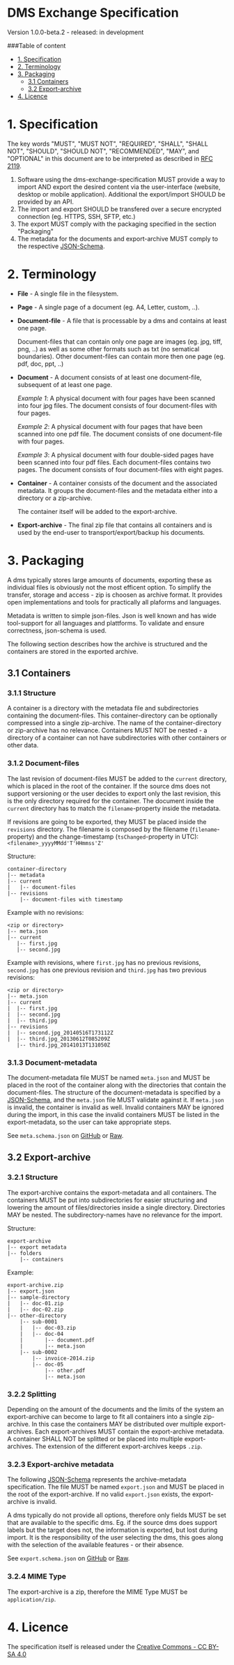 # DMS Exchange Specification
Version 1.0.0-beta.2 - released: in development

###Table of content
* [1. Specification](#1-specification)
* [2. Terminology](#2-terminology)
* [3. Packaging](#3-packaging)
  * [3.1 Containers](#31-containers)
  * [3.2 Export-archive](#32-export-archive)
* [4. Licence](#4-licence)



# 1. Specification

The key words "MUST", "MUST NOT", "REQUIRED", "SHALL", "SHALL NOT", "SHOULD", "SHOULD NOT", "RECOMMENDED", "MAY", and "OPTIONAL" in this document are to be interpreted as described in [RFC 2119](http://tools.ietf.org/html/rfc2119).

1. Software using the dms-exchange-specification MUST provide a way to import AND export the desired content via the user-interface (website, desktop or mobile application). Additional the export/import SHOULD be provided by an API.
2. The import and export SHOULD be transfered over a secure encrypted connection (eg. HTTPS, SSH, SFTP, etc.)
3. The export MUST comply with the packaging specified in the section "Packaging"
4. The metadata for the documents and export-archive MUST comply to the respective [JSON-Schema](http://json-schema.org/).



# 2. Terminology
* **File** - A single file in the filesystem.
* **Page** - A single page of a document (eg. A4, Letter, custom, ..).
* **Document-file** - A file that is processable by a dms and contains at least one page.

    Document-files that can contain only one page are images (eg. jpg, tiff, png, ..) as well as some other formats such as txt (no sematical boundaries). Other document-files can contain more then one page (eg. pdf, doc, ppt, ..)
* **Document** - A document consists of at least one document-file, subsequent of at least one page.

    *Example 1*: A physical document with four pages have been scanned into four jpg files. The document consists of four document-files with four pages.

    *Example 2*: A physical document with four pages that have been scanned into one pdf file. The document consists of one document-file with four pages.

    *Example 3*: A physical document with four double-sided pages have been scanned into four pdf files. Each document-files contains two pages. The document consists of four document-files with eight pages.
* **Container** - A container consists of the document and the associated metadata. It groups the document-files and the metadata either into a directory or a zip-archive.

    The container itself will be added to the export-archive.
* **Export-archive** - The final zip file that contains all containers and is used by the end-user to transport/export/backup his documents.



# 3. Packaging
A dms typically stores large amounts of documents, exporting these as individual files is obviously not the most efficent option. To simplify the transfer, storage and access - zip is choosen as archive format. It provides open implementations and tools for practically all plaforms and languages.

Metadata is written to simple json-files. Json is well known and has wide tool-support for all languages and plattforms. To validate and ensure correctness, json-schema is used.

The following section describes how the archive is structured and the containers are stored in the exported archive.

## 3.1 Containers

### 3.1.1 Structure
A container is a directory with the metadata file and subdirectories containing the document-files. This container-directory can be optionally compressed into a single zip-archive. The name of the container-directory or zip-archive has no relevance. Containers MUST NOT be nested - a directory of a container can not have subdirectories with other containers or other data.

### 3.1.2 Document-files
The last revision of document-files MUST be added to the `current` directory, which is placed in the root of the container. If the source dms does not support versioning or the user decides to export only the last revision, this is the only directory required for the container. The document inside the `current` directory has to match the `filename`-property inside the metadata.

If revisions are going to be exported, they MUST be placed inside the `revisions` directory. The filename is composed by the filename (`filename`-property) and the change-timestamp (`tsChanged`-property in UTC): `<filename>_yyyyMMdd'T'HHmmss'Z'`

Structure:
````
container-directory
|-- metadata
|-- current
|   |-- document-files
|-- revisions
    |-- document-files with timestamp
````

Example with no revisions:
````
<zip or directory>
|-- meta.json
|-- current
   |-- first.jpg
   |-- second.jpg
````

Example with revisions, where `first.jpg` has no previous revisions, `second.jpg` has one previous revision and `third.jpg` has two previous revisions:
````
<zip or directory>
|-- meta.json
|-- current
|  |-- first.jpg
|  |-- second.jpg
|  |-- third.jpg
|-- revisions
|  |-- second.jpg_20140516T173112Z
|  |-- third.jpg_20130612T085209Z
   |-- third.jpg_20141013T131050Z
````

### 3.1.3 Document-metadata
The document-metadata file MUST be named `meta.json` and MUST be placed in the root of the container along with the directories that contain the document-files. The structure of the document-metadata is specified by a [JSON-Schema](http://json-schema.org/), and the `meta.json` file MUST validate against it. If `meta.json` is invalid, the container is invalid as well. Invalid containers MAY be ignored during the import, in this case the invalid containers MUST be listed in the export-metadata, so the user can take appropriate steps.

See `meta.schema.json` on [GitHub](https://github.com/galan/dms-exchange-specification/blob/master/spec/1.0.0-beta.2/meta.schema.json) or [Raw](https://raw.githubusercontent.com/galan/dms-exchange-specification/master/spec/1.0.0-beta.2/meta.schema.json).


## 3.2 Export-archive

### 3.2.1 Structure
The export-archive contains the export-metadata and all containers. The containers MUST be put into subdirectories for easier structuring and lowering the amount of files/directories inside a single directory. Directories MAY be nested. The subdirectory-names have no relevance for the import.

Structure:
````
export-archive
|-- export metadata
|-- folders
    |-- containers
````

Example:
````
export-archive.zip
|-- export.json
|-- sample-directory
|   |-- doc-01.zip
|   |-- doc-02.zip
|-- other-directory
    |-- sub-0001
    |   |-- doc-03.zip
    |   |-- doc-04
    |       |-- document.pdf
    |       |-- meta.json
    |-- sub-0002
        |-- invoice-2014.zip
        |-- doc-05
            |-- other.pdf
            |-- meta.json
````

### 3.2.2 Splitting
Depending on the amount of the documents and the limits of the system an export-archive can become to large to fit all containers into a single zip-archive. In this case the containers MAY be distributed over multiple export-archives. Each export-archives MUST contain the export-archive metadata. A container SHALL NOT be splitted or be placed into multiple export-archives. The extension of the different export-archives keeps `.zip`.

### 3.2.3 Export-archive metadata
The following [JSON-Schema](http://json-schema.org/) represents the archive-metadata specification. The file MUST be named `export.json` and MUST be placed in the root of the export-archive. If no valid `export.json` exists, the export-archive is invalid.

A dms typically do not provide all options, therefore only fields MUST be set that are available to the specific dms. Eg. if the source dms does support labels but the target does not, the information is exported, but lost during import. It is the responsibility of the user selecting the dms, this goes along with the selection of the available features - or their absence.

See `export.schema.json` on [GitHub](https://github.com/galan/dms-exchange-specification/blob/master/spec/1.0.0-beta.2/export.schema.json) or [Raw](https://raw.githubusercontent.com/galan/dms-exchange-specification/master/spec/1.0.0-beta.2/export.schema.json).

### 3.2.4 MIME Type
The export-archive is a zip, therefore the MIME Type MUST be `application/zip`.



# 4. Licence
The specification itself is released under the [Creative Commons - CC BY-SA 4.0](http://creativecommons.org/licenses/by-sa/4.0/)

